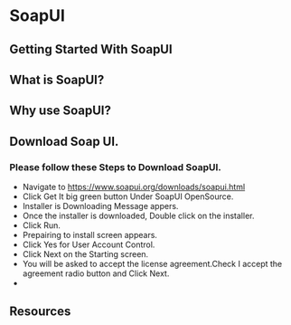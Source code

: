 # SoapUI
## Getting Started With SoapUI

## What is SoapUI?

## Why use SoapUI?

## Download Soap UI.

### Please follow these Steps to Download SoapUI.
- Navigate to https://www.soapui.org/downloads/soapui.html
- Click Get It big green button Under SoapUI OpenSource.
- Installer is Downloading Message appers.
- Once the installer is downloaded, Double click on the installer.
- Click Run.
- Prepairing to install screen appears.
- Click Yes for User Account Control.
- Click Next on the Starting screen.
- You will be asked to accept the license agreement.Check I accept the agreement radio button and Click Next.
- 
## Resources

